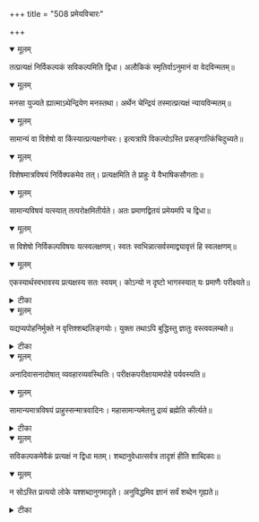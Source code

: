 +++
title = "508 प्रमेयविचारः"

+++


<details open><summary>मूलम्</summary>

तत्प्रत्यक्षं निर्विकल्पकं सविकल्पमिति द्विधा। अलौकिकं स्मृतिर्वाऽनुमानं वा वेदविन्मतम्॥
</details>



<details open><summary>मूलम्</summary>

मनसा युज्यते ह्यात्माऽथेन्द्रियेण मनस्तथा। अर्थेन चेन्द्रियं तस्मात्प्रत्यक्षं न्यायविन्मतम्॥
</details>



<details open><summary>मूलम्</summary>

सामान्यं वा विशेषो वा किंस्यात्प्रत्यक्षगोचरः। इत्यत्रापि विकल्पोऽस्ति प्रसङ्गात्किंचिदुच्यते॥
</details>



<details open><summary>मूलम्</summary>

विशेषमात्रविषयं निर्विक्पकमेव तत्। प्रत्यक्षमिति ते प्राहुः ये वैभाषिकसौगताः॥
</details>



<details open><summary>मूलम्</summary>

सामान्यविषयं यत्स्यात् तत्परोक्षमितीर्यते। अतः प्रमाणद्वितयं प्रमेयमपि च द्विधा॥
</details>



<details open><summary>मूलम्</summary>

स विशेषो निर्विकल्पविषयः यत्स्वलक्षणम्। स्वतः स्वभिन्नात्सर्वस्माद्व्यावृत्तं हि स्वलक्षणम्॥
</details>



<details open><summary>मूलम्</summary>

एकस्यार्थस्वभावस्य प्रत्यक्षस्य सतः स्वयम्। कोऽन्यो न दृष्टो भागस्स्यात् यः प्रमाणैः परीक्ष्यते॥
</details>



<details><summary>टीका</summary>

न्या. र.[590]
</details>



<details open><summary>मूलम्</summary>

यद्यप्यपोहनिर्मुक्ते न वृत्तिश्शब्दलिङ्गयोः। युक्ता तथाऽपि बुद्धिस्तु ज्ञातुः वस्त्ववलम्बते॥
</details>



<details><summary>टीका</summary>

न्या. र.[592]
</details>



<details open><summary>मूलम्</summary>

अनादिवासनादोषात् व्यवहारव्यवस्थितिः। परीक्षकपरीक्षायामपोहे पर्यवस्यति॥
</details>



<details open><summary>मूलम्</summary>

सामान्यमात्रविषयं प्राहुस्सन्मात्रवादिनः। महासामान्यमेतत्तु द्रव्यं ब्रह्मेति कीर्त्यते॥
</details>



<details><summary>टीका</summary>

श्लोक.[169]
</details>



<details open><summary>मूलम्</summary>

सविकल्पकमेवैकं प्रत्यक्षं न द्विधा मतम्। शब्दानुवेधात्सर्वत्र तादृशं हीति शाब्दिकाः॥
</details>



<details open><summary>मूलम्</summary>

न सोऽस्ति प्रत्ययो लोके यश्शब्दानुगमादृते। अनुविद्धमिव ज्ञानं सर्वं शब्देन गृह्यते॥
</details>



<details><summary>टीका</summary>

वा. प.[1-124]
</details>

